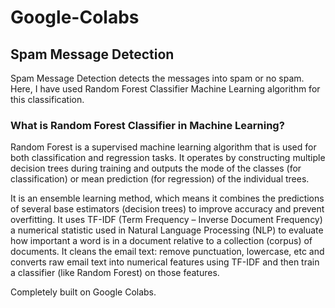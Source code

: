 # Google-Colabs


## Spam Message Detection

Spam Message Detection detects the messages into spam or no spam.
Here, I have used Random Forest Classifier Machine Learning algorithm for this classification.

### What is Random Forest Classifier in Machine Learning?
Random Forest is a supervised machine learning algorithm that is used for both classification and regression tasks. It operates by constructing multiple decision trees during training and outputs the mode of the classes (for classification) or mean prediction (for regression) of the individual trees.

It is an ensemble learning method, which means it combines the predictions of several base estimators (decision trees) to improve accuracy and prevent overfitting.
It uses TF-IDF (Term Frequency – Inverse Document Frequency) a numerical statistic used in Natural Language Processing (NLP) to evaluate how important a word is in a document relative to a collection (corpus) of documents. It cleans the email text: remove punctuation, lowercase, etc and converts raw email text into numerical features using TF-IDF and then train a classifier (like Random Forest) on those features.



Completely built on Google Colabs.


